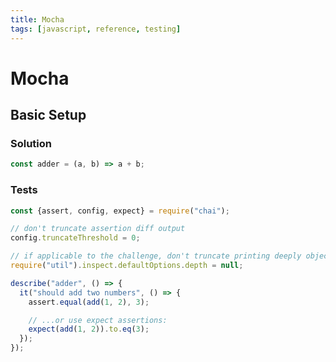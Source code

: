 ```yaml
---
title: Mocha
tags: [javascript, reference, testing]
---
```


# Mocha

## Basic Setup

### Solution

```javascript
const adder = (a, b) => a + b;
```

### Tests

```javascript
const {assert, config, expect} = require("chai");

// don't truncate assertion diff output
config.truncateThreshold = 0;

// if applicable to the challenge, don't truncate printing deeply objects
require("util").inspect.defaultOptions.depth = null;

describe("adder", () => {
  it("should add two numbers", () => {
    assert.equal(add(1, 2), 3);

    // ...or use expect assertions:
    expect(add(1, 2)).to.eq(3);
  });
});
```

<!--
TODO: Finish this reference
TODO: Add tutorial and link to it
TODO: Add any recipes and link to them
-->
